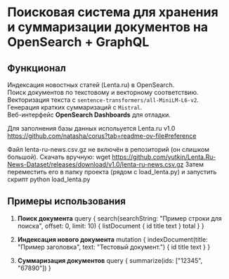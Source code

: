 # Поисковая система для хранения и суммаризации документов на OpenSearch + GraphQL  

## **Функционал**
Индексация новостных статей (Lenta.ru) в OpenSearch.  
Поиск документов по текстовому и векторному соответствию.  
Векторизация текста с `sentence-transformers/all-MiniLM-L6-v2`.  
Генерация кратких суммаризаций с `Mistral`.  
Веб-интерфейс **OpenSearch Dashboards** для отладки.

Для заполнения базы данных испольуется Lenta.ru v1.0
https://github.com/natasha/corus?tab=readme-ov-file#reference

Файл lenta-ru-news.csv.gz не включён в репозиторий (он слишком большой).
Скачать вручную: wget https://github.com/yutkin/Lenta.Ru-News-Dataset/releases/download/v1.0/lenta-ru-news.csv.gz
Затем переместить его в папку проекта (рядом с load_lenta.py) и запустить скрипт python load_lenta.py

## **Примеры использования**
1) **Поиск документа**
query {
  search(searchString: "Пример строки для поиска", offset: 0, limit: 10) {
    listDocument {
      id
      title
      text
    }
    total
  }
}

2) **Индексация нового документа**
mutation {
  indexDocument(title: "Пример заголовка", text: "Тестовый документ.") {
    id
    title
    text
  }
}

3) **Суммаризация документов**
query {
  summarize(ids: ["12345", "67890"])
}

